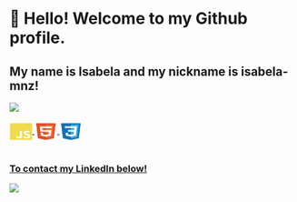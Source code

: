 # 👋 Hello! Welcome to my Github profile.
## My name is Isabela and my nickname is isabela-mnz!

 <div>
   <a href="https://github.com/isabela-mnz">
   <img height = "180em" src= "https://github-readme-stats.vercel.app/api?username=isabela-mnz&theme=dark&show_icons=tru"/>
</div>
    
<div style="display: inline_block"><br>
  <img align="center" alt="Js" height="30" width="40" src="https://raw.githubusercontent.com/devicons/devicon/master/icons/javascript/javascript-plain.svg">
  <img align="center" alt="HTML" height="30" width="40" src="https://raw.githubusercontent.com/devicons/devicon/master/icons/html5/html5-original.svg">
  <img align="center" alt="CSS" height="30" width="40" src="https://raw.githubusercontent.com/devicons/devicon/master/icons/css3/css3-original.svg">
</div>
 
<br>
 
### To contact my LinkedIn below!
 
<div> 
<a href="https://www.linkedin.com/in/isabela-menezes-dev/" target="_blank"><img src="https://img.shields.io/badge/-LinkedIn-%230077B5?style=for-the-badge&logo=linkedin&logoColor=white" target="_blank"></a>
</div>
